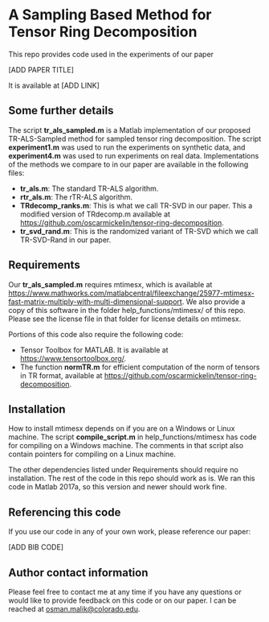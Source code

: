 # A Sampling Based Method for Tensor Ring Decomposition
This repo provides code used in the experiments of our paper

[ADD PAPER TITLE]

It is available at [ADD LINK]

## Some further details
The script **tr_als_sampled.m** is a Matlab implementation of our proposed TR-ALS-Sampled method for sampled tensor ring decomposition. The script **experiment1.m** was used to run the experiments on synthetic data, and **experiment4.m** was used to run experiments on real data. Implementations of the methods we compare to in our paper are available in the following files:
- **tr_als.m**: The standard TR-ALS algorithm.
- **rtr_als.m**: The rTR-ALS algorithm.
- **TRdecomp_ranks.m**: This is what we call TR-SVD in our paper. This a modified version of TRdecomp.m available at https://github.com/oscarmickelin/tensor-ring-decomposition.
- **tr_svd_rand.m**: This is the randomized variant of TR-SVD which we call TR-SVD-Rand in our paper.

## Requirements
Our **tr_als_sampled.m** requires mtimesx, which is available at https://www.mathworks.com/matlabcentral/fileexchange/25977-mtimesx-fast-matrix-multiply-with-multi-dimensional-support. We also provide a copy of this software in the folder help_functions/mtimesx/ of this repo. Please see the license file in that folder for license details on mtimesx.

Portions of this code also require the following code:
- Tensor Toolbox for MATLAB. It is available at https://www.tensortoolbox.org/.
- The function **normTR.m** for efficient computation of the norm of tensors in TR format, available at https://github.com/oscarmickelin/tensor-ring-decomposition.

## Installation
How to install mtimesx depends on if you are on a Windows or Linux machine. The script **compile_script.m** in help_functions/mtimesx has code for compiling on a Windows machine. The comments in that script also contain pointers for compiling on a Linux machine.

The other dependencies listed under Requirements should require no installation. The rest of the code in this repo should work as is. We ran this code in Matlab 2017a, so this version and newer should work fine.

## Referencing this code
If you use our code in any of your own work, please reference our paper:

[ADD BIB CODE]

## Author contact information
Please feel free to contact me at any time if you have any questions or would like to provide feedback on this code or on our paper. I can be reached at osman.malik@colorado.edu.
